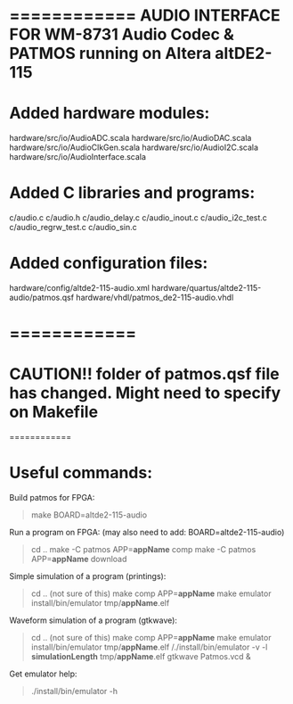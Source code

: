 ============
AUDIO INTERFACE FOR WM-8731 Audio Codec & PATMOS running on Altera altDE2-115
============

Added hardware modules:
============
hardware/src/io/AudioADC.scala
hardware/src/io/AudioDAC.scala
hardware/src/io/AudioClkGen.scala
hardware/src/io/AudioI2C.scala
hardware/src/io/AudioInterface.scala

Added C libraries and programs:
============
c/audio.c
c/audio.h
c/audio_delay.c
c/audio_inout.c
c/audio_i2c_test.c
c/audio_regrw_test.c
c/audio_sin.c

Added configuration files:
===========
hardware/config/altde2-115-audio.xml
hardware/quartus/altde2-115-audio/patmos.qsf
hardware/vhdl/patmos_de2-115-audio.vhdl

============
============
CAUTION!! folder of patmos.qsf file has changed. Might need to specify on Makefile
============
============

Useful commands:
============
Build patmos for FPGA:
>make BOARD=altde2-115-audio

Run a program on FPGA: (may also need to add: BOARD=altde2-115-audio)
>cd ..
>make -C patmos APP=__appName__ comp
>make -C patmos APP=__appName__ download

Simple simulation of a program (printings):
>cd .. (not sure of this)
>make comp APP=__appName__
>make emulator
>install/bin/emulator tmp/__appName__.elf

Waveform simulation of a program (gtkwave):
>cd .. (not sure of this)
>make comp APP=__appName__
>make emulator
>install/bin/emulator tmp/__appName__.elf
>/./install/bin/emulator -v -l __simulationLength__ tmp/__appName__.elf
>gtkwave Patmos.vcd &

Get emulator help:
>./install/bin/emulator -h